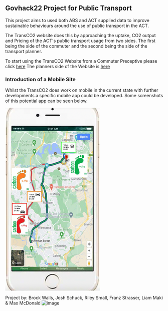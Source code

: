 ## Govhack22 Project for Public Transport  

This project aims to used both ABS and ACT supplied data to improve sustainable behaviours around the use of public transport in the ACT.

The TransCO2 website does this by approaching the uptake, CO2 output and Pricing of the ACT's public transport usage from two sides.
The first being the side of the commuter and the second being the side of the transport planner.

To start using the TransCO2 Website from a Commuter Preceptive please click [here](user.md)
The planners side of the Website is [here](Planner_veiw.md)

### Introduction of a Mobile Site
Whilst the TransCO2 does work on mobile in the current state with further developments a specific mobile app could be developed.
Some screenshots of this potential app can be seen below.

<!-- img align="left" width="" height="" src="./moblie.PNG" --> 

<img align="center" width="60%" height="60%" src="./Images/iphoneapp.png"> 





Project by: Brock Walls, Josh Schuck, Riley Small, Franz Strasser, Liam Maki & Max McDonald
![image](https://user-images.githubusercontent.com/111620700/185770286-6186a8b1-85f3-4caf-896d-d15cc1bb26f7.png)

